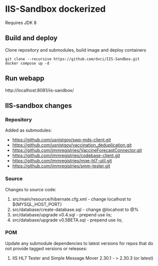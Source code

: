 # IIS-Sandbox dockerized

Requires JDK 8

## Build and deploy
Clone repository and submodules, build image and deploy containers

    git clone --recursive https://github.com/dvci/IIS-Sandbox.git  
    docker compose up -d

## Run webapp
http://localhost:8081/iis-sandbox/

## IIS-sandbox changes
### Repository
Added as submodules:
- https://github.com/usnistgov/swp-mds-client.git
- https://github.com/usnistgov/vaccination_deduplication.git
- https://github.com/immregistries/VaccineForecastConnector.git
- https://github.com/immregistries/codebase-client.git
- https://github.com/immregistries/mqe-hl7-util.git
- https://github.com/immregistries/smm-tester.git

### Source
Changes to source code:

1. src/main/resource/hibernate.cfg.xml - change localhost to ${MYSQL_HOST_PORT}
2. src/database/create-database.sql - change @locahost to @%
3. src/database/upgrade v0.4.sql - prepend use iis;
4. src/database/upgrade v0.5BETA.sql - prepend use iis;

### POM
Update any submodule dependencies to latest versions for repos that do not provide tagged versions or releases:
1. IIS HL7 Tester and Simple Message Mover 2.30.1 - > 2.30.3 (or latest)